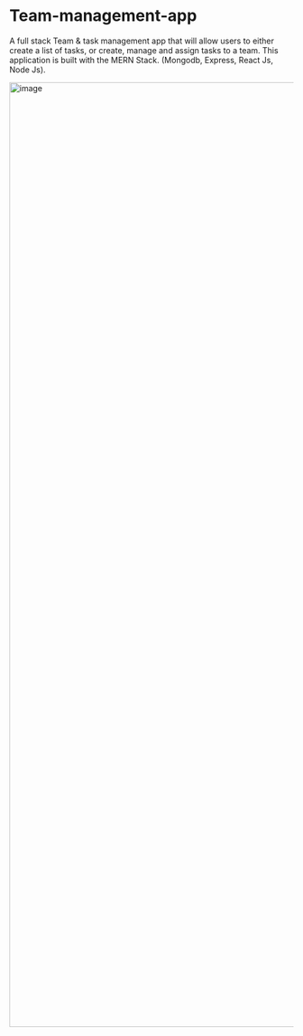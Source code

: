 # Team-management-app
A full stack Team &amp; task management app that will allow users to either create a list of tasks, or create, manage and assign tasks to a team. This application is built with the MERN Stack. (Mongodb, Express, React Js, Node Js).

<img width="1672" alt="image" src="https://github.com/JAbsolu/Team-management-app/assets/90818638/bfee0bc8-3a8d-4cc1-9977-180eb5bfb2d1">
